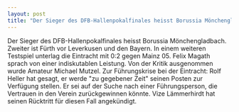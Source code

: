 ```yaml
---
layout: post
title: "Der Sieger des DFB-Hallenpokalfinales heisst Borussia Mönchengladbach."
---
```


Der Sieger des DFB-Hallenpokalfinales heisst Borussia Mönchengladbach. Zweiter ist Fürth vor Leverkusen und den Bayern. In einem weiteren Testspiel unterlag die Eintracht mit 0:2 gegen Mainz 05. Felix Magath sprach von einer indiskutablen Leistung. Von der Kritik ausgenommen wurde Amateur Michael Mutzel. Zur Führungskrise bei der Eintracht: Rolf Heller hat gesagt, er werde "zu gegebener Zeit" seinen Posten zur Verfügung stellen. Er sei auf der Suche nach einer Führungsperson, die Vertrauen in den Verein zurückgewinnen könnte. Vize Lämmerhirdt hat seinen Rücktritt für diesen Fall angekündigt.
